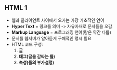 ## HTML 1

* 웹과 클라이언트 사이에서 오가는 가장 기초적인 언어
* **Hyper Text** = 링크를 의미 -> 자유자재로 문서들을 오감
* **Markup Language** = 프로그래밍 언어(랑은 약간 다름)
* 문서를 웹서버가 알아듣게 구체적인 명시 필요
* HTML 코드 구성:
  1. **글**
  2. **태그(글을 감싸는 틀)**
  3. **속성(틀의 부가설명)**